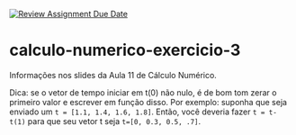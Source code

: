 [![Review Assignment Due Date](https://classroom.github.com/assets/deadline-readme-button-22041afd0340ce965d47ae6ef1cefeee28c7c493a6346c4f15d667ab976d596c.svg)](https://classroom.github.com/a/911zZL51)
# calculo-numerico-exercicio-3

Informações nos slides da Aula 11 de Cálculo Numérico.

Dica: se o vetor de tempo iniciar em t(0) não nulo, é de bom tom zerar o primeiro valor e escrever em função disso.
Por exemplo: suponha que seja enviado um ```t = [1.1, 1.4, 1.6, 1.8]```. Então, você deveria fazer ```t = t-t(1)``` para que seu vetor t seja ```t=[0, 0.3, 0.5, .7]```.
